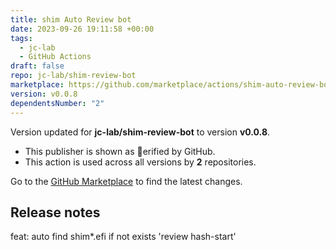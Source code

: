 ```yaml
---
title: shim Auto Review bot
date: 2023-09-26 19:11:58 +00:00
tags:
  - jc-lab
  - GitHub Actions
draft: false
repo: jc-lab/shim-review-bot
marketplace: https://github.com/marketplace/actions/shim-auto-review-bot
version: v0.0.8
dependentsNumber: "2"
---
```



Version updated for **jc-lab/shim-review-bot** to version **v0.0.8**.
- This publisher is shown as erified by GitHub.
- This action is used across all versions by **2** repositories.

Go to the [GitHub Marketplace](https://github.com/marketplace/actions/shim-auto-review-bot) to find the latest changes.

## Release notes

feat: auto find shim*.efi if not exists 'review hash-start'
